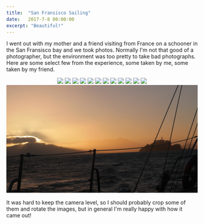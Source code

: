 ```yaml
---
title:  "San Fransisco Sailing"
date:   2017-7-8 00:00:00
excerpt: "Beautiful!"
---
```


I went out with my mother and a friend visiting from France on a schooner in the San Fransisco bay and we took photos. Normally I'm not that good of a photographer, but the environment was too pretty to take bad photographs. Here are some select few from the experience, some taken by me, some taken by my friend.

<center>
<a href="../attachments/sf-boat/P1050809.JPG" target="_blank_"><img src="../attachments/sf-boat/P1050809.JPG"/></a>
<a href="../attachments/sf-boat/P1050816.JPG" target="_blank_"><img src="../attachments/sf-boat/P1050816.JPG"/></a>
<a href="../attachments/sf-boat/P1050864.JPG" target="_blank_"><img src="../attachments/sf-boat/P1050864.JPG"/></a>
<a href="../attachments/sf-boat/P1050876.JPG" target="_blank_"><img src="../attachments/sf-boat/P1050876.JPG"/></a>
<a href="../attachments/sf-boat/P1050881.JPG" target="_blank_"><img src="../attachments/sf-boat/P1050881.JPG"/></a>
<a href="../attachments/sf-boat/P1050912.JPG" target="_blank_"><img src="../attachments/sf-boat/P1050912.JPG"/></a>
<a href="../attachments/sf-boat/P1050924.JPG" target="_blank_"><img src="../attachments/sf-boat/P1050924.JPG"/></a>
<a href="../attachments/sf-boat/P1050940.JPG" target="_blank_"><img src="../attachments/sf-boat/P1050940.JPG"/></a>
<a href="../attachments/sf-boat/P1050953.JPG" target="_blank_"><img src="../attachments/sf-boat/P1050953.JPG"/></a>
<a href="../attachments/sf-boat/P1050956.JPG" target="_blank_"><img src="../attachments/sf-boat/P1050956.JPG"/></a>
<a href="../attachments/sf-boat/P1050959.JPG" target="_blank_"><img src="../attachments/sf-boat/P1050959.JPG"/></a>
<a href="../attachments/sf-boat/P1050970.JPG" target="_blank_"><img src="../attachments/sf-boat/P1050970.JPG"/></a>
<a href="../attachments/sf-boat/P1050976.JPG" target="_blank_"><img src="../attachments/sf-boat/P1050976.JPG"/></a>
</center>

It was hard to keep the camera level, so I should probably crop some of them and rotate the images, but in general I'm really happy with how it came out!
